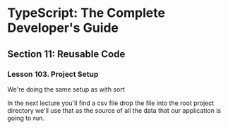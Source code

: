 # TypeScript: The Complete Developer's Guide

## Section 11: Reusable Code

### Lesson 103. Project Setup

We're doing the same setup as with sort

In the next lecture you'll find a csv file
drop the file into the root project directory
we'll use that as the source of all the data that our application is going to run.
